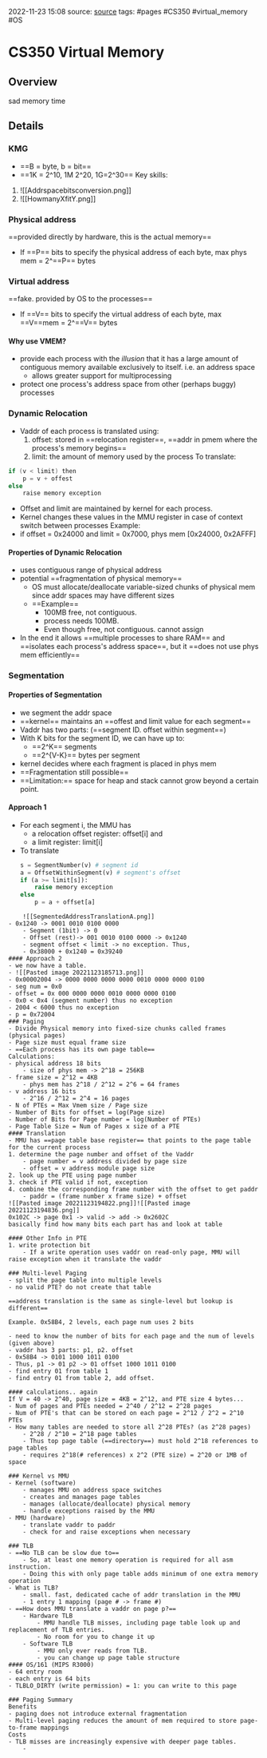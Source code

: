 2022-11-23 15:08
source: [source]()
tags: #pages #CS350 #virtual_memory #OS 


# CS350 Virtual Memory


## Overview

sad memory time

## Details

### KMG
- ==B = byte, b = bit==
- ==1K = 2^10, 1M 2^20, 1G=2^30==
Key skills:
1. ![[Addrspacebitsconversion.png]]
2. ![[HowmanyXfitY.png]]


### Physical address
==provided directly by hardware, this is the actual memory==

- If ==P== bits to specify the physical address of each byte, max phys mem = 2^==P== bytes

### Virtual address
==fake. provided by OS to the processes==
- If ==V== bits to specify the virtual address of each byte, max ==V==mem = 2^==V== bytes

#### Why use VMEM?
- provide each process with the *illusion* that it has a large amount of contiguous memory available exclusively to itself. i.e. an address space
	- allows greater support for multiprocessing
- protect one process's address space from other (perhaps buggy) processes

### Dynamic Relocation

- Vaddr of each process is translated using:
	1. offset: stored in ==relocation register==, ==addr in pmem where the process's memory begins==
	2. limit: the amount of memory used by the process
To translate:
```c
if (v < limit) then
	p = v + offest
else
	raise memory exception
```
- Offset and limit are maintained by kernel for each process. 
- Kernel changes these values in the MMU register in case of context switch between processes
Example:
- if offset = 0x24000 and limit = 0x7000, phys mem \[0x24000, 0x2AFFF\]
#### Properties of Dynamic Relocation
- uses contiguous range of physical address
- potential ==fragmentation of physical memory==
	- OS must allocate/deallocate variable-sized chunks of physical mem since addr spaces may have different sizes
	- ==Example==
		- 100MB free, not contiguous.
		- process needs 100MB. 
		- Even though free, not contiguous. cannot assign
- In the end it allows ==multiple processes to share RAM== and ==isolates each process's address space==, but it ==does not use phys mem efficiently==

### Segmentation

#### Properties of Segmentation
- we segment the addr space
- ==kernel== maintains an ==offest and limit value for each segment==
- Vaddr has two parts: (==segment ID. offset within segment==)
- With K bits for the segment ID, we can have up to:
	- ==2^K== segments
	- ==2^{V-K}== bytes per segment
- kernel decides where each fragment is placed in phys mem
- ==Fragmentation still possible==
- ==Limitation:== space for heap and stack cannot grow beyond a certain point.
#### Approach 1
- For each segment i, the MMU has
	- a relocation offset register: offset\[i\] and
	- a limit register: limit\[i\]
- To translate
	```python
	s = SegmentNumber(v) # segment id
	a = OffsetWithinSegment(v) # segment's offset
	if (a >= limit[s]):
		raise memory exception
	else
		p = a + offset[a]
```
	![[SegmentedAddressTranslationA.png]]
- 0x1240 -> 0001 0010 0100 0000
	- Segment (1bit) -> 0
	- Offset (rest)-> 001 0010 0100 0000 -> 0x1240
	- segment offset < limit -> no exception. Thus,
	- 0x38000 + 0x1240 = 0x39240
#### Approach 2
- we now have a table.
- ![[Pasted image 20221123185713.png]]
- 0x00002004 -> 0000 0000 0000 0000 0010 0000 0000 0100
- seg num = 0x0
- offset = 0x 000 0000 0000 0010 0000 0000 0100
- 0x0 < 0x4 (segment number) thus no exception
- 2004 < 6000 thus no exception
- p = 0x72004
### Paging
- Divide Physical memory into fixed-size chunks called frames (physical pages)
- Page size must equal frame size
- ==Each process has its own page table==
Calculations:
- physical address 18 bits
	- size of phys mem -> 2^18 = 256KB
- frame size = 2^12 = 4KB
	- phys mem has 2^18 / 2^12 = 2^6 = 64 frames
- v address 16 bits
	- 2^16 / 2^12 = 2^4 = 16 pages
- N of PTEs = Max Vmem size / Page size
- Number of Bits for offset = log(Page size)
- Number of Bits for Page number = log(Number of PTEs)
- Page Table Size = Num of Pages x size of a PTE
#### Translation
- MMU has ==page table base register== that points to the page table for the current process
1. determine the page number and offset of the Vaddr
	- page number = v address divided by page size
	- offset = v address module page size
2. look up the PTE using page number
3. check if PTE valid if not, exception
4. combine the corresponding frame number with the offset to get paddr
	- paddr = (frame number x frame size) + offset
![[Pasted image 20221123194822.png]]![[Pasted image 20221123194836.png]]
0x102C -> page 0x1 -> valid -> add -> 0x2602C
basically find how many bits each part has and look at table

#### Other Info in PTE
1. write protection bit
	- If a write operation uses vaddr on read-only page, MMU will raise exception when it translate the vaddr

### Multi-level Paging
- split the page table into multiple levels
- no valid PTE? do not create that table

==address translation is the same as single-level but lookup is different==

Example. 0x58B4, 2 levels, each page num uses 2 bits

- need to know the number of bits for each page and the num of levels (given above)
- vaddr has 3 parts: p1, p2. offset
- 0x58B4 -> 0101 1000 1011 0100
- Thus, p1 -> 01 p2 -> 01 offset 1000 1011 0100
- find entry 01 from table 1
- find entry 01 from table 2, add offset.

#### calculations.. again
If V = 40 -> 2^40, page size = 4KB = 2^12, and PTE size 4 bytes...
- Num of pages and PTEs needed = 2^40 / 2^12 = 2^28 pages
- Num of PTE's that can be stored on each page = 2^12 / 2^2 = 2^10 PTEs
- How many tables are needed to store all 2^28 PTEs? (as 2^28 pages)
	- 2^28 / 2^10 = 2^18 page tables
	- Thus top page table (==directory==) must hold 2^18 references to page tables
	- requires 2^18(# references) x 2^2 (PTE size) = 2^20 or 1MB of space

### Kernel vs MMU
- Kernel (software)
	- manages MMU on address space switches
	- creates and manages page tables
	- manages (allocate/deallocate) physical memory
	- handle exceptions raised by the MMU
- MMU (hardware)
	- translate vaddr to paddr
	- check for and raise exceptions when necessary

### TLB
- ==No TLB can be slow due to==
	- So, at least one memory operation is required for all asm instruction.
	- Doing this with only page table adds minimum of one extra memory operation
- What is TLB?
	- small. fast, dedicated cache of addr translation in the MMU
	- 1 entry 1 mapping (page # -> frame #)
- ==How does MMU translate a vaddr on page p?==
	- Hardware TLB
		- MMU handle TLB misses, including page table look up and replacement of TLB entries. 
		- No room for you to change it up
	- Software TLB
		- MMU only ever reads from TLB.
		- you can change up page table structure
#### OS/161 (MIPS R3000)
- 64 entry room
- each entry is 64 bits
- TLBLO_DIRTY (write permission) = 1: you can write to this page

### Paging Summary
Benefits
- paging does not introduce external fragmentation
- Multi-level paging reduces the amount of mem required to store page-to-frame mappings
Costs
- TLB misses are increasingly expensive with deeper page tables.
	- 